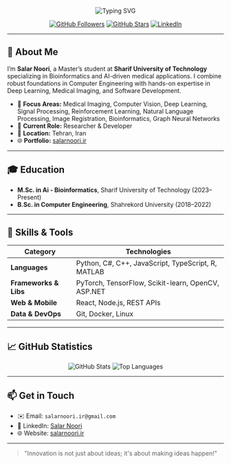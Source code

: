 <!-- TYPING EFFECT -->
<div style="display: flex; justify-content: center; align-items: center;">
  <img src="https://readme-typing-svg.herokuapp.com?font=Courier+Prime&pause=1000&color=4DD0E1&width=600&lines=I+am+Salar+Noori;AI+%26+Bioinformatics+Enthusiast;Master%27s+Student+in+Bioinformatics" alt="Typing SVG" />
</div>

<!-- BADGES -->
<p align="center">
  <a href="https://github.com/salarnooori"><img src="https://img.shields.io/github/followers/salarnooori?logo=github&style=for-the-badge" alt="GitHub Followers" /></a>
  <a href="https://github.com/salarnooori?tab=stars"><img src="https://img.shields.io/github/stars/salarnooori?style=for-the-badge" alt="GitHub Stars" /></a>
  <a href="https://linkedin.com/in/salar-noori-a59bb2233"><img src="https://img.shields.io/badge/LinkedIn-%230077B5.svg?logo=linkedin&style=for-the-badge" alt="LinkedIn"></a>
</p>

---

## 👋 About Me

I’m **Salar Noori**, a Master’s student at **Sharif University of Technology** specializing in Bioinformatics and AI-driven medical applications. I combine robust foundations in Computer Engineering with hands-on expertise in Deep Learning, Medical Imaging, and Software Development.

- 🎯 **Focus Areas:** Medical Imaging, Computer Vision, Deep Learning, Signal Processing, Reinforcement Learning, Natural Language Processing, Image Registration, Bioinformatics, Graph Neural Networks
- 💼 **Current Role:** Researcher & Developer
- 📍 **Location:** Tehran, Iran
- 🌐 **Portfolio:** [salarnoori.ir](https://salarnoori.ir)

---

## 🎓 Education

- **M.Sc. in Ai - Bioinformatics**, Sharif University of Technology (2023–Present)
- **B.Sc. in Computer Engineering**, Shahrekord University (2018–2022)

---

## 🧰 Skills & Tools

| Category              | Technologies                                           |
|-----------------------|--------------------------------------------------------|
| **Languages**         | Python, C#, C++, JavaScript, TypeScript, R, MATLAB     |
| **Frameworks & Libs** | PyTorch, TensorFlow, Scikit-learn, OpenCV, ASP.NET     |
| **Web & Mobile**      | React, Node.js, REST APIs                              |
| **Data & DevOps**     | Git, Docker, Linux                                     |

---

## 📈 GitHub Statistics

<p align="center">
  <img src="https://github-readme-stats.vercel.app/api?username=salarnooori&show_icons=true&theme=default&hide_border=true" alt="GitHub Stats" />
  <img src="https://github-readme-stats.vercel.app/api/top-langs/?username=salarnooori&layout=compact&theme=default&hide_border=true" alt="Top Languages" />
</p>

---

## 📫 Get in Touch

- ✉️ Email: `salarnoori.ir@gmail.com`
- 🔗 LinkedIn: [Salar Noori](https://linkedin.com/in/salar-noori-a59bb2233)
- 🌐 Website: [salarnoori.ir](https://salarnoori.ir)

---

> "Innovation is not just about ideas; it's about making ideas happen!"

